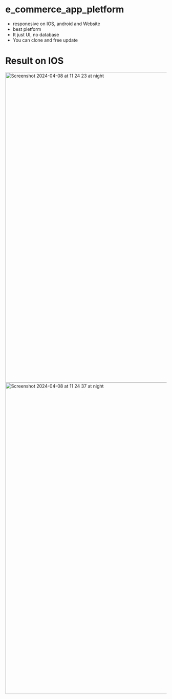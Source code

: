 # e_commerce_app_pletform

- responesive on IOS, android and Website
- best pletform
- It just UI, no database
- You can clone and free update

# Result on IOS
<img width="966" alt="Screenshot 2024-04-08 at 11 24 23 at night" src="https://github.com/Smey09/e-commerce-app-pletform/assets/149933218/aacfd480-1763-4aa3-bd6b-92699644f88d">
<img width="969" alt="Screenshot 2024-04-08 at 11 24 37 at night" src="https://github.com/Smey09/e-commerce-app-pletform/assets/149933218/26ee0c66-2066-4cab-a2d3-81bd02b66518">




